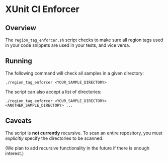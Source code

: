 # XUnit CI Enforcer

## Overview
The `region_tag_enforcer.sh` script checks to make sure all region tags used in your code snippets are used in your tests, and vice versa.

## Running
The following command will check all samples in a given directory:

```
./region_tag_enforcer <YOUR_SAMPLE_DIRECTORY>
```

The script can also accept a list of directories:

```
./region_tag_enforcer <YOUR_SAMPLE_DIRECTORY> <ANOTHER_SAMPLE_DIRECTORY> ...
```

## Caveats
The script is **not currently** recursive. To scan an entire repository, you must _explicitly_ specify the directories to be scanned.

(We plan to add recursive functionality in the future if there is enough interest.)
